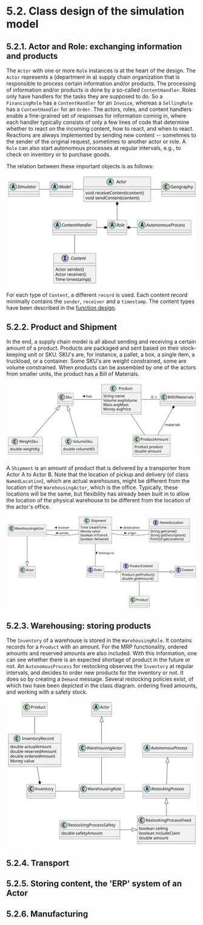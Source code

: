 # 5.2. Class design of the simulation model

## 5.2.1. Actor and Role: exchanging information and products

The `Actor` with one or more `Role` instances is at the heart of the design. The `Actor` represents a (department in a) supply chain organization that is responsible to process certain information and/or products. The processing of information and/or products is done by a so-called `ContentHandler`. Roles only have handlers for the tasks they are supposed to do. So a `FinancingRole` has a `ContentHandler` for an `Invoice`, whereas a `SellingRole` has a `ContentHandler` for an `Order`. The actors, roles, and content handlers enable a fine-grained set of responses for information coming in, where each handler typically consists of only a few lines of code that determine whether to react on the incoming content, how to react, and when to react. Reactions are always implemented by sending new content -- sometimes to the sender of the original request, sometimes to another actor or role. A `Role` can also start autonomous processes at regular intervals, e.g., to check on inventory or to purchase goods.

The relation between these important objects is as follows:

![](diagrams/actor-classes.svg)

For each type of `Content`, a different `record` is used. Each content record minimally contains the `sender`, `receiver` and a `timestamp`. The content types have been described in the [function design](function-design.md).


## 5.2.2. Product and Shipment

In the end, a supply chain model is all about sending and receiving a certain amount of a product. Products are packaged and sent based on their stock-keeping unit or SKU. SKU's are, for instance, a pallet, a box, a single item, a truckload, or a container. Some SKU's are weight constrained, some are volume constrained. When products can be assembled by one of the actors from smaller units, the product has a Bill of Materials. 

![](diagrams/product-classes.svg)

A `Shipment` is an amount of product that is delivered by a transporter from Actor A to Actor B. Note that the location of pickup and delivery (of class `NamedLocation`), which are actual warehouses, might be different from the location of the `WarehousingActor`, which is the office. Typically, these locations will be the same, but flexibility has already been built in to allow the location of the physical warehouse to be different from the location of the actor's office.

![](diagrams/shipment-classes.svg)



## 5.2.3. Warehousing: storing products

The `Inventory` of a warehouse is stored in the `WarehousingRole`. It contains records for a `Product` with an amount. For the MRP functionality, ordered amounts and reserved amounts are also included. With this information, one can see whether there is an expected shortage of product in the future or not. An `AutonomousProcess` for restocking observes the `Inventory` at regular intervals, and decides to order new products for the inventory or not. It does so by creating a `Demand` message. Several restocking policies exist, of which two have been depicted in the class diagram. ordering fixed amounts, and working with a safety stock.

![](diagrams/warehousing-classes.svg)


## 5.2.4. Transport


## 5.2.5. Storing content, the 'ERP' system of an Actor


## 5.2.6. Manufacturing



